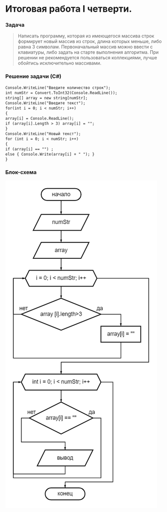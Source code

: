 # Итоговая работа I четверти.
### Задача 
> Написать программу, которая из имеющегося массива строк формирует новый массив из строк, длина которых меньше, либо равна 3 символам. Первоначальный массив можно ввести с клавиатуры, либо задать на старте выполнения алгоритма. При решении не рекомендуется пользоваться коллекциями, лучше обойтись исключительно массивами.

### Решение задачи (С#) 

    Console.WriteLine("Введите количество строк"); 
    int numStr = Convert.ToInt32(Console.ReadLine()); 
    string[] array = new string[numStr]; 
    Console.WriteLine("Введите текст"); 
    for(int i = 0; i < numStr; i++) 
    { 
    array[i] = Console.ReadLine(); 
    if (array[i].Length > 3) array[i] = ""; 
    } 
    Console.WriteLine("Новый текст"); 
    for (int i = 0; i < numStr; i++) 
    { 
    if (array[i] == "") ; 
    else { Console.Write(array[i] + " "); } 
    }


### Блок-схема 
![Блок-схема задачи](BlockShema.png)

